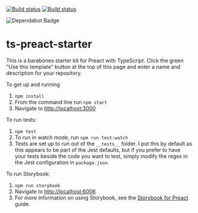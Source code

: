 [![Build status](https://ci.appveyor.com/api/projects/status/bxe1t656us4dp5dd?svg=true)](https://ci.appveyor.com/project/nickytonline/ts-preact-starter)
[![Build status](https://img.shields.io/travis/nickytonline/ts-preact-starter.svg)](https://travis-ci.org/nickytonline/ts-preact-starter)

<img src="https://flat.badgen.net/dependabot/nickytonline/ts-preact-starter?icon=dependabot" alt="Dependabot Badge" />

ts-preact-starter
================

This is a barebones starter kit for Preact with TypeScript. Click the green "Use this template" button at the top of this page and enter a name and description for your repository.

To get up and running

1. `npm install`
1. From the command line run `npm start`
1. Navigate to [http://localhost:3000](http://localhost:3000)

To run tests:
1. `npm test`
1. To run in watch mode, run `npm run test:watch`
1. Tests are set up to run out of the `__tests__` folder. I put this by default as this appears to be part of the Jest defaults, but if you prefer to have your tests beside the code you want to test, simply modify the regex in the Jest configuration in `package.json`.

To run Storybook:

1. `npm run storybook`
1. Navigate to [http://localhost:6006](http://localhost:6006)
1. For more information on using Storybook, see the [Storybook for Preact](https://storybook.js.org/docs/guides/guide-preact) guide.

